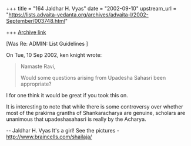 +++
title = "164 Jaldhar H. Vyas"
date = "2002-09-10"
upstream_url = "https://lists.advaita-vedanta.org/archives/advaita-l/2002-September/003748.html"

+++
[Archive link](https://lists.advaita-vedanta.org/archives/advaita-l/2002-September/003748.html)

[Was Re: ADMIN: List Guidelines ]

On Tue, 10 Sep 2002, ken knight wrote:

> Namaste Ravi,
>
> Would some questions arising from Upadesha Sahasri
> been appropriate?

I for one think it would be great if you took this on.

It is interesting to note that while there is some controversy over
whether most of the prakirna granths of Shankaracharya are genuine,
scholars are unanimous that upadeshasahasri is really by the Acharya.

--
Jaldhar H. Vyas <jaldhar at braincells.com>
It's a girl! See the pictures - http://www.braincells.com/shailaja/

